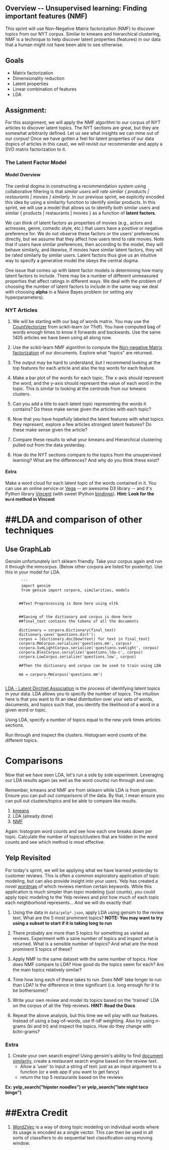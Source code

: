 ## Overview -- Unsupervised learning: Finding important features (NMF)

This sprint will use Non-Negative Matrix factorization (NMF) to discover topics from our NYT corpus.  Similar to kmeans and hierarchical clustering, NMF is a technique to help discover latent properties (features) in our data that a human might not have been able to see otherwise. 

## Goals

* Matrix factorization
* Dimensionality reduction
* Latent properties
* Linear combination of features
* LDA

## Assignment: 

For this assignment, we will apply the NMF algorithm to our corpus of NYT articles to discover latent topics.  The NYT sections are great, but they are somewhat arbitrarily defined.  Let us see what insights we can mine out of our corpus!  Once we have gotten a feel for latent properties of our data (topics of articles in this case), we will revisit our recommender and apply a SVD matrix factorization to it.

### The Latent Factor Model

#### Model Overview

The central dogma in constructing a recommendation system using collaborative filtering is that *similar users will rate similar { products | restaurants | movies } similarly*. In our previous sprint, we explicitly encoded this idea by using a similarity function to identify similar products. In this sprint, we will use a model that allows us to identify both similar users and similar { products | restaurants | movies } as a function of **latent factors**.

We can think of latent factors as properties of movies (e.g., actors and actresses, genre, comedic style, etc.) that users have a positive or negative preference for. We do not observe these factors or the users' preferences directly, but we assume that they affect how users tend to rate movies. Note that if users have similar preferences, then according to the model, they will behave similarly, and likewise, if movies have similar latent factors, they will be rated similarly by similar users. Latent factors thus give us an intuitive way to specify a generative model the obeys the central dogma.

One issue that comes up with latent factor models is determining how many latent factors to include. There may be a number of different unmeasured properties that affect ratings in different ways. We deal with the problem of choosing the number of latent factors to include in the same way we deal with choosing __alpha__ in a Naive Bayes problem (or setting any hyperparameters).

### NYT Articles

1. We will be starting with our bag of words matrix.  You may use the [CountVectorizer](http://scikit-learn.org/stable/modules/generated/sklearn.feature_extraction.text.CountVectorizer.html) from scikit-learn (or Tfidf).  You have computed bag of words enough times to know it forwards and backwards.  Use the same 1405 articles we have been using all along now.

2. Use the scikit-learn NMF algorithm to compute the [Non-negative Matrix factorization](http://scikit-learn.org/stable/auto_examples/applications/topics_extraction_with_nmf.html) of our documents.  Explore what "topics" are returned. 

3. The output may be hard to understand, but I recommend looking at the top features for each article and also the top words for each feature.

4. Make a bar plot of the words for each topic.  The x-axis should represent the word, and the y-axis should represent the value of each word in the topic.  This is similar to looking at the centroids from our kmeans clusters.

5. Can you add a title to each latent topic representing the words it contains?  Do these make sense given the articles with each topic?

6.  Now that you have hopefully labeled the latent features with what topics they represent, explore a few articles strongest latent features?  Do these make sense given the article?

7. Compare these results to what your kmeans and Hierarchical clustering pulled out from the data yesterday.

8. How do the NYT sections compare to the topics from the unsupervised learning?  What are the differences?  And why do you think these exist?

#### Extra

Make a word cloud for each latent topic of the words contained in it.  You can use an online service or [Vega](https://github.com/trifacta/vega/blob/master/examples/spec/wordcloud.json) -- an awesome D3 library -- and it's Python library [Vincent](http://vincent.readthedocs.org/en/latest/index.html) (with sweet IPython [bindings](http://vincent.readthedocs.org/en/latest/quickstart.html#ipython-integration)).   __Hint: Look for the `Word` method in Vincent__



##LDA and comparison of other techniques
===========================================================

## Use GraphLab

Gensim unfortunately isn't sklearn friendly. Take your corpus again and run it through the mmcorpus. (Below other corpora are listed for posterity). Use this in your model for LDA.
           
           
           '''
           import gensim
           from gensim import corpora, similarities, models


          ##Text Preprocessing is done here using nltk
          
          
          ##Saving of the dictionary and corpus is done here
          ##final_text contains the tokens of all the documents
          
          dictionary = corpora.Dictionary(final_text)
          dictionary.save('questions.dict');
          corpus = [dictionary.doc2bow(text) for text in final_text]
          corpora.MmCorpus.serialize('questions.mm', corpus)
          corpora.SvmLightCorpus.serialize('questions.svmlight', corpus)
          corpora.BleiCorpus.serialize('questions.lda-c', corpus)
          corpora.LowCorpus.serialize('questions.low', corpus)
          
          ##Then the dictionary and corpus can be used to train using LDA
          
          mm = corpora.MmCorpus('questions.mm')
                     '''

[LDA - Latent Dirchlet Association](http://radimrehurek.com/gensim/models/ldamodel.html) is the process of identifying latent topics in your data. LDA allows you to specify the number of topics. The intuition here is that you want to fit an ideal distribution over your sets of words, documents, and topics such that, you identify the likelihood of a word in a given word or topic.

Using LDA, specify a number of topics equal to the new york times articles sections. 

Run through and inspect the clusters. Histogram word counts of the different topics.


Comparisons
============================================================

Now that we have seen LDA, let's run a side by side experiment. Leveraging our LDA results again (as well as the word counts) run through and use:

Remember, kmeans and NMF are from sklearn while LDA is from gensim. Ensure you can pull out comparisons of the data. By that, I mean ensure you can pull out clusters/topics and be able to compare like results.


1. [kmeans](http://scikit-learn.org/stable/auto_examples/applications/topics_extraction_with_nmf.html#example-applications-topics-extraction-with-nmf-py)
2. LDA (already done)
3. [NMF](http://scikit-learn.org/stable/auto_examples/document_clustering.html#example-document-clustering-py)

Again: histogram word counts and see how each one breaks down per topic. Calculate the number of topics/clusters that are hidden in the word counts and see which method is most effective.

## Yelp Revisited

For today's sprint, we will be applying what we have learned yesterday to customer reviews.  This is often a common exploratory application of topic modeling, but can also provide insight into your users.  Yelp has created a novel [wordmap](http://www.yelp.com/wordmap/sf) of which reviews mention certain keywords.  While this application is much simpler than topic modeling (just counts), you could apply topic modeling to the Yelp reviews and plot how much of each topic each neighborhood represents... And we will do exactly that!

1. Using the data in `data/yelp*.json`, apply LDA using gensim to the review text.  What are the 5 most prominent topics?  __NOTE: You may want to try using a subset to start if it is taking long to run__

2. There probably are more than 5 topics for something as varied as reviews. Experiment with a sane number of topics and inspect what is returned.  What is a sensible number of topics?  And what are the most prominent 5 topics of these?

3.  Apply NMF to the same dataset with the same number of topics.  How does NMF compare to LDA?  How good do the topics seem for each?  Are the main topics relatively similar?

4. Time how long each of these takes to run.  Does NMF take longer to run than LDA?  Is the difference in time significant (i.e. long enough for it to be bothersome)?

5. Write your own review and model its topics based on the 'trained' LDA on the corpus of all the Yelp reviews. __HINT: Read the Docs__

6. Repeat the above analysis, but this time we will play with our features.  Instead of using a bag-of-words, use tf-idf weighting.  Also try using n-grams (bi and tri) and inspect the topics.  How do they change with bi/tri-grams?

### Extra

1. Create your own search engine!  Using gensim's ability to find [document similarity](http://radimrehurek.com/gensim/tut3.html), create a restaurant search engine based on the review text.
    * Allow a 'user' to input a string of text: just as an input argument to a function (or a web app if you want to get fancy)
    * return the top 5 restaurants based on the reviews

__Ex: yelp_search("hipster noodles") or yelp_search("late night taco binge")__



##Extra Credit
==========================================================

1. [Word2Vec](http://radimrehurek.com/gensim/models/word2vec.html) is a way of doing topic modeling on individual words where its usage is encoded as a single vector. This can then be used in all sorts of classifiers to do sequential text classification using moving window. 

